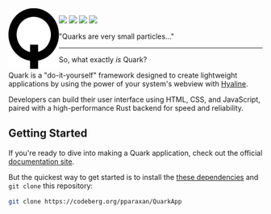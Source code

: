 <img width="100" height="120" align="left" src="assets/branding/Quark.svg">

<a href="https://crates.io/crates/libquark" target="_blank"><img src="https://img.shields.io/crates/v/libquark?style=for-the-badge&logo=rust&logoColor=white&color=%23ffc933"/></a>
<a href="https://discord.gg/S6cfRda2DU" target="_blank"><img src="https://img.shields.io/badge/discord%20server-5865F2?style=for-the-badge&logo=discord&logoColor=white"/></a>
<a href="https://pparaxan.codeberg.page/Quark" target="_blank"><img src="https://img.shields.io/badge/website-ffb4b4?style=for-the-badge&logo=Codeberg&logoColor=white"/></a>
<a href="https://app.codacy.com/gh/pparaxan/Quark/dashboard?utm_source=gh&utm_medium=referral&utm_content=&utm_campaign=Badge_grade" target="_blank"><img src="https://img.shields.io/codacy/grade/c71544bc2c6d45d1b20e4c1e9405e3f1?style=for-the-badge&logo=codacy&logoColor=white"/></a>

"Quarks are very small particles..."

---

So, what exactly *is* Quark?

Quark is a "do-it-yourself" framework designed to create lightweight applications by using the power of your system's webview with [Hyaline](https://codeberg.org/pparaxan/Hyaline).

Developers can build their user interface using HTML, CSS, and JavaScript, paired with a high-performance Rust backend for speed and reliability.

<h2>Getting Started</h2>

If you're ready to dive into making a Quark application, check out the official [documentation site](https://pparaxan.codeberg.page/Quark).

But the quickest way to get started is to install the [these dependencies](https://pparaxan.codeberg.page/Quark) and `git clone` this repository:

```sh
git clone https://codeberg.org/pparaxan/QuarkApp
```
